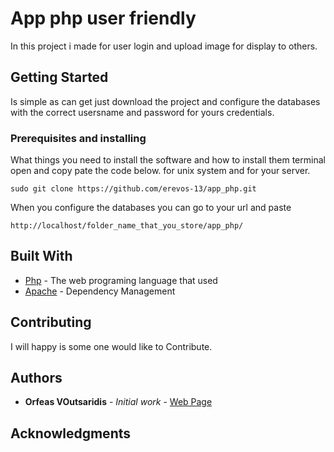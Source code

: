 # App php user friendly 

In this project i made for user login and upload image for display to others.

## Getting Started

Is simple as can get just download the project and configure the databases with the correct usersname and password for yours 
credentials.

### Prerequisites and installing

What things you need to install the software and how to install them terminal open and copy pate the code below.
for unix system and for your server.

```
sudo git clone https://github.com/erevos-13/app_php.git
```

When you configure the databases you can go to your url and paste

```
http://localhost/folder_name_that_you_store/app_php/
```


## Built With

* [Php](https://secure.php.net/) - The web programing language that used
* [Apache](https://www.apache.org/) - Dependency Management


## Contributing

I will happy is some one would like to Contribute.



## Authors

* **Orfeas VOutsaridis** - *Initial work* - [Web Page](https://github.com/erevos-13)





## Acknowledgments

